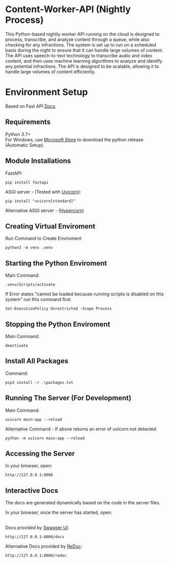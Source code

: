 # Content-Worker-API (Nightly Process)

This Python-based nightly worker API running on the cloud is designed to process, transcribe, and analyze content through a queue, while also checking for any infractions. The system is set up to run on a scheduled basis during the night to ensure that it can handle large volumes of content. The API uses speech-to-text technology to transcribe audio and video content, and then uses machine learning algorithms to analyze and identify any potential infractions. The API is designed to be scalable, allowing it to handle large volumes of content efficiently.

# Environment Setup 
Based on Fast API [Docs](https://fastapi.tiangolo.com/).

## Requirements
Python 3.7+ <br />
For Windows, use [Microsoft Store](https://www.microsoft.com/store/productId/9PJPW5LDXLZ5) to download the python release (Automatic Setup).

## Module Installations

FastAPI:
```
pip install fastapi
```

ASGI server - (Tested with [Uvicorn](https://www.uvicorn.org/)):
```
pip install "uvicorn[standard]"
```
Alternative ASGI server - ([Hypercorn](https://github.com/pgjones/hypercorn))


## Creating Virtual Enviroment
 
 Run Command to Create Enviroment
 ```
 python3 -m venv .venv
 ```

## Starting the Python Enviroment 

Main Command:
```
.venv/Scripts/activate
```

If Error states "cannot be loaded because running scripts is disabled on this system" run this command first 
```
Set-ExecutionPolicy Unrestricted -Scope Process
```

## Stopping the Python Enviroment 

Main Command:
```
deactivate
```

## Install All Packages

Command:
```
pip3 install -r .\packages.txt
```

## Running The Server (For Development)

Main Command:
```
uvicorn main:app --reload
```

Alternative Command - If above returns an error of uvicorn not detected
```
python -m uvicorn main:app --reload
```

## Accessing the Server

In your browser, open:
```
http://127.0.0.1:8000
```

## Interactive Docs

The docs are generated dynamically based on the code in the server files.

In your browser, once the server has started, open: <br/><br/>

Docs provided by [Swagger UI](https://github.com/swagger-api/swagger-ui):
```
http://127.0.0.1:8000/docs
```
Alternative Docs provided by [ReDoc](https://github.com/Redocly/redoc):
```
http://127.0.0.1:8000/redoc
```